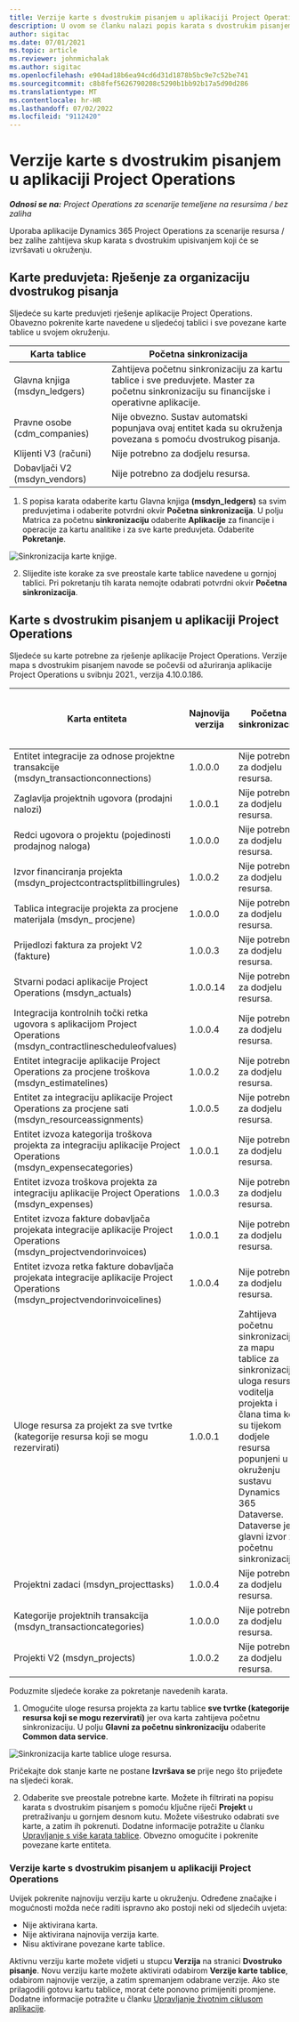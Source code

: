 ```yaml
---
title: Verzije karte s dvostrukim pisanjem u aplikaciji Project Operations
description: U ovom se članku nalazi popis karata s dvostrukim pisanjem potrebnih za Dynamics 365 Project Operations.
author: sigitac
ms.date: 07/01/2021
ms.topic: article
ms.reviewer: johnmichalak
ms.author: sigitac
ms.openlocfilehash: e904ad18b6ea94cd6d31d1878b5bc9e7c52be741
ms.sourcegitcommit: c8b8fef5626790208c5290b1bb92b17a5d90d286
ms.translationtype: MT
ms.contentlocale: hr-HR
ms.lasthandoff: 07/02/2022
ms.locfileid: "9112420"
---
```

# <a name="project-operations-dual-write-map-versions"></a>Verzije karte s dvostrukim pisanjem u aplikaciji Project Operations

_**Odnosi se na:** Project Operations za scenarije temeljene na resursima / bez zaliha_

Uporaba aplikacije Dynamics 365 Project Operations za scenarije resursa / bez zalihe zahtijeva skup karata s dvostrukim upisivanjem koji će se izvršavati u okruženju. 

## <a name="prerequisite-maps-dual-write-orchestration-solution"></a>Karte preduvjeta: Rješenje za organizaciju dvostrukog pisanja

Sljedeće su karte preduvjeti rješenje aplikacije Project Operations. Obavezno pokrenite karte navedene u sljedećoj tablici i sve povezane karte tablice u svojem okruženju.

| Karta tablice | Početna sinkronizacija |
| --- | --- |
| Glavna knjiga (msdyn_ledgers) | Zahtijeva početnu sinkronizaciju za kartu tablice i sve preduvjete. Master za početnu sinkronizaciju su financijske i operativne aplikacije. |
| Pravne osobe (cdm_companies) | Nije obvezno. Sustav automatski popunjava ovaj entitet kada su okruženja povezana s pomoću dvostrukog pisanja. |
| Klijenti V3 (računi) | Nije potrebno za dodjelu resursa. |
| Dobavljači V2 (msdyn_vendors) | Nije potrebno za dodjelu resursa. |

1. S popisa karata odaberite kartu Glavna knjiga **(msdyn\_ledgers)** sa svim preduvjetima i odaberite potvrdni okvir **Početna sinkronizacija**. U polju Matrica za početnu **sinkronizaciju** odaberite **Aplikacije** za financije i operacije za kartu analitike i za sve karte preduvjeta. Odaberite **Pokretanje**.

![Sinkronizacija karte knjige.](media/DW6.png)

2. Slijedite iste korake za sve preostale karte tablice navedene u gornjoj tablici. Pri pokretanju tih karata nemojte odabrati potvrdni okvir **Početna sinkronizacija**.

## <a name="project-operations-dual-write-maps"></a>Karte s dvostrukim pisanjem u aplikaciji Project Operations

Sljedeće su karte potrebne za rješenje aplikacije Project Operations. Verzije mapa s dvostrukim pisanjem navode se počevši od ažuriranja aplikacije Project Operations u svibnju 2021., verzija 4.10.0.186.

| Karta entiteta | Najnovija verzija | Početna sinkronizacija | Obavezna verzija Dynamics 365 Finance |
| --- | --- | --- | --- |
| Entitet integracije za odnose projektne transakcije (msdyn\_transactionconnections) | 1.0.0.0 | Nije potrebno za dodjelu resursa. ||
| Zaglavlja projektnih ugovora (prodajni nalozi) | 1.0.0.1 | Nije potrebno za dodjelu resursa. ||
| Redci ugovora o projektu (pojedinosti prodajnog naloga) | 1.0.0.0 | Nije potrebno za dodjelu resursa. ||
| Izvor financiranja projekta (msdyn_projectcontractsplitbillingrules) | 1.0.0.2 | Nije potrebno za dodjelu resursa. ||
| Tablica integracije projekta za procjene materijala (msdyn\_ procjene) | 1.0.0.0 | Nije potrebno za dodjelu resursa. ||
| Prijedlozi faktura za projekt V2 (fakture) | 1.0.0.3 | Nije potrebno za dodjelu resursa. ||
| Stvarni podaci aplikacije Project Operations (msdyn_actuals) | 1.0.0.14 | Nije potrebno za dodjelu resursa. ||
| Integracija kontrolnih točki retka ugovora s aplikacijom Project Operations (msdyn_contractlinescheduleofvalues) | 1.0.0.4 | Nije potrebno za dodjelu resursa. ||
| Entitet integracije aplikacije Project Operations za procjene troškova (msdyn_estimatelines) | 1.0.0.2 | Nije potrebno za dodjelu resursa. ||
| Entitet za integraciju aplikacije Project Operations za procjene sati (msdyn_resourceassignments) | 1.0.0.5 | Nije potrebno za dodjelu resursa. ||
| Entitet izvoza kategorija troškova projekta za integraciju aplikacije Project Operations (msdyn_expensecategories) | 1.0.0.1 | Nije potrebno za dodjelu resursa. ||
| Entitet izvoza troškova projekta za integraciju aplikacije Project Operations (msdyn_expenses) | 1.0.0.3 | Nije potrebno za dodjelu resursa. ||
| Entitet izvoza fakture dobavljača projekata integracije aplikacije Project Operations (msdyn_projectvendorinvoices) | 1.0.0.1 | Nije potrebno za dodjelu resursa. |10.0.26 ili noviji|
| Entitet izvoza retka fakture dobavljača projekata integracije aplikacije Project Operations (msdyn_projectvendorinvoicelines) | 1.0.0.4 | Nije potrebno za dodjelu resursa. | 10.0.26 ili noviji |
| Uloge resursa za projekt za sve tvrtke (kategorije resursa koji se mogu rezervirati) | 1.0.0.1 | Zahtijeva početnu sinkronizaciju za mapu tablice za sinkronizaciju uloga resursa voditelja projekta i člana tima koji su tijekom dodjele resursa popunjeni u okruženju sustavu Dynamics 365 Dataverse. Dataverse je glavni izvor za početnu sinkronizaciju. ||
| Projektni zadaci (msdyn_projecttasks) | 1.0.0.4 | Nije potrebno za dodjelu resursa. ||
| Kategorije projektnih transakcija (msdyn_transactioncategories) | 1.0.0.0 | Nije potrebno za dodjelu resursa. ||
| Projekti V2 (msdyn_projects) | 1.0.0.2 | Nije potrebno za dodjelu resursa. ||

Poduzmite sljedeće korake za pokretanje navedenih karata.

1. Omogućite uloge resursa projekta za kartu tablice **sve tvrtke (kategorije resursa koji se mogu rezervirati)** jer ova karta zahtijeva početnu sinkronizaciju. U polju **Glavni za početnu sinkronizaciju** odaberite **Common data service**. 

 ![Sinkronizacija karte tablice uloge resursa.](media/6ResourceInitialSync.jpg)

 Pričekajte dok stanje karte ne postane **Izvršava se** prije nego što prijeđete na sljedeći korak.

2. Odaberite sve preostale potrebne karte. Možete ih filtrirati na popisu karata s dvostrukim pisanjem s pomoću ključne riječi **Projekt** u pretraživanju u gornjem desnom kutu. Možete višestruko odabrati sve karte, a zatim ih pokrenuti. Dodatne informacije potražite u članku [Upravljanje s više karata tablice](/dynamics365/fin-ops-core/dev-itpro/data-entities/dual-write/multiple-entity-maps). Obvezno omogućite i pokrenite povezane karte entiteta.

### <a name="project-operations-dual-write-map-versions"></a>Verzije karte s dvostrukim pisanjem u aplikaciji Project Operations

Uvijek pokrenite najnoviju verziju karte u okruženju. Određene značajke i mogućnosti možda neće raditi ispravno ako postoji neki od sljedećih uvjeta:

- Nije aktivirana karta.
- Nije aktivirana najnovija verzija karte. 
- Nisu aktivirane povezane karte tablice.

Aktivnu verziju karte možete vidjeti u stupcu **Verzija** na stranici **Dvostruko pisanje**. Novu verziju karte možete aktivirati odabirom **Verzije karte tablice**, odabirom najnovije verzije, a zatim spremanjem odabrane verzije. Ako ste prilagodili gotovu kartu tablice, morat ćete ponovno primijeniti promjene. Dodatne informacije potražite u članku [Upravljanje životnim ciklusom aplikacije](/dynamics365/fin-ops-core/dev-itpro/data-entities/dual-write/app-lifecycle-management).
